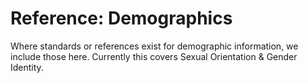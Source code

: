 # Reference: Demographics

Where standards or references exist for demographic information, we include those here. Currently this covers Sexual Orientation & Gender Identity.

